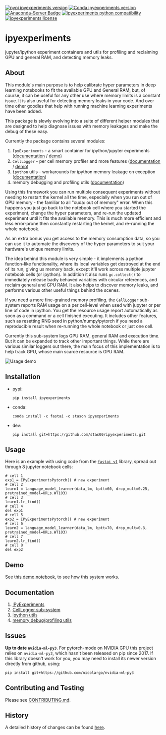 
[![pypi ipyexperiments version](https://img.shields.io/pypi/v/ipyexperiments.svg)](https://pypi.python.org/pypi/ipyexperiments)
[![Conda ipyexperiments version](https://img.shields.io/conda/v/stason/ipyexperiments.svg)](https://anaconda.org/stason/ipyexperiments)
[![Anaconda-Server Badge](https://anaconda.org/stason/ipyexperiments/badges/platforms.svg)](https://anaconda.org/stason/ipyexperiments)
[![ipyexperiments python compatibility](https://img.shields.io/pypi/pyversions/ipyexperiments.svg)](https://pypi.python.org/pypi/ipyexperiments)
[![ipyexperiments license](https://img.shields.io/pypi/l/ipyexperiments.svg)](https://pypi.python.org/pypi/ipyexperiments)

# ipyexperiments

jupyter/ipython experiment containers and utils for profiling and reclaiming GPU and general RAM, and detecting memory leaks.

## About

This module's main purpose is to help calibrate hyper parameters in deep learning notebooks to fit the available GPU and General RAM, but, of course, it can be useful for any other use where memory limits is a constant issue. It is also useful for detecting memory leaks in your code. And over time other goodies that help with running machine learning experiments have been added.

This package is slowly evolving into a suite of different helper modules that are designed to help diagnose issues with memory leakages and make the debug of these easy.

Currently the package contains several modules:

1. `IpyExperiments` - a smart container for ipython/jupyter experiments ([documentation](https://github.com/stas00/ipyexperiments/blob/master/docs/ipyexperiments.md) / [demo](https://github.com/stas00/ipyexperiments/blob/master/demo.ipynb))
2. `CellLogger` - per cell memory profiler and more features ([documentation](https://github.com/stas00/ipyexperiments/blob/master/docs/cell_logger.md) / [demo](https://github.com/stas00/ipyexperiments/blob/master/demo_cl.ipynb))
3. `ipython` utils - workarounds for ipython memory leakage on exception ([documentation](https://github.com/stas00/ipyexperiments/blob/master/docs/utils_ipython.md))
4. memory debugging and profiling utils ([documentation](https://github.com/stas00/ipyexperiments/blob/master/docs/utils_mem.md))


Using this framework you can run multiple consequent experiments without needing to restart the kernel all the time, especially when you run out of GPU memory - the familiar to all "cuda: out of memory" error. When this happens you just go back to the notebook cell where you started the experiment, change the hyper parameters, and re-run the updated experiment until it fits the available memory. This is much more efficient and less error-prone then constantly restarting the kernel, and re-running the whole notebook.

As an extra bonus you get access to the memory consumption data, so you can use it to automate the discovery of the hyper parameters to suit your hardware's unique memory limits.

The idea behind this module is very simple - it implements a python function-like functionality, where its local variables get destroyed at the end of its run, giving us memory back, except it'll work across multiple jupyter notebook cells (or ipython). In addition it also runs `gc.collect()` to immediately release badly behaved variables with circular references, and reclaim general and GPU RAM. It also helps to discover memory leaks, and performs various other useful things behind the scenes.

If you need a more fine-grained memory profiling, the `CellLogger` sub-system reports RAM usage on a per cell-level when used with jupyter or per line of code in ipython.  You get the resource usage report automatically as soon as a command or a cell finished executing. It includes other features, such as resetting RNG seed in python/numpy/pytorch if you need a reproducible result when re-running the whole notebook or just one cell.

Currently this sub-system logs GPU RAM, general RAM and execution time. But it can be expanded to track other important things. While there are various similar loggers out there, the main focus of this implementation is to help track GPU, whose main scarce resource is GPU RAM.

![Usage demo](https://raw.githubusercontent.com/stas00/ipyexperiments/master/docs/images/usage1.png)

## Installation

* pypi:

   ```
   pip install ipyexperiments
   ```
* conda:

   ```
   conda install -c fastai -c stason ipyexperiments
   ```

* dev:

   ```
   pip install git+https://github.com/stas00/ipyexperiments.git
   ```

## Usage

Here is an example with using code from the [`fastai v1`](https://github.com/fastai/fastai) library, spread out through 8 jupyter notebook cells:

```
# cell 1
exp1 = IPyExperimentsPytorch() # new experiment
# cell 2
learn1 = language_model_learner(data_lm, bptt=60, drop_mult=0.25, pretrained_model=URLs.WT103)
# cell 3
learn1.lr_find()
# cell 4
del exp1
# cell 5
exp2 = IPyExperimentsPytorch() # new experiment
# cell 6
learn2 = language_model_learner(data_lm, bptt=70, drop_mult=0.3, pretrained_model=URLs.WT103)
# cell 7
learn2.lr_find()
# cell 8
del exp2
```

## Demo

See [this demo notebook](https://github.com/stas00/ipyexperiments/blob/master/demo.ipynb), to see how this system works.


## Documentation

1. [IPyExperiments](https://github.com/stas00/ipyexperiments/blob/master/docs/ipyexperiments.md)
2. [CellLogger sub-system](https://github.com/stas00/ipyexperiments/blob/master/docs/cell_logger.md)
3. [ipython utils](https://github.com/stas00/ipyexperiments/blob/master/docs/utils_ipython.md)
4. [memory debug/profiling utils](https://github.com/stas00/ipyexperiments/blob/master/docs/utils_mem.md)


## Issues

**Up to date `nvidia-ml-py3`**. For pytorch-mode on NVIDIA GPU this project relies on `nvidia-ml-py3`, which hasn't been released on pip since 2017. If this library doesn't work for you, you may need to install its newer version directly from github, using:

   ```
   pip install git+https://github.com/nicolargo/nvidia-ml-py3
   ```


## Contributing and Testing

Please see [CONTRIBUTING.md](https://github.com/stas00/ipyexperiments/blob/master/CONTRIBUTING.md).

## History

A detailed history of changes can be found [here](https://github.com/stas00/ipyexperiments/blob/master/CHANGES.md).
